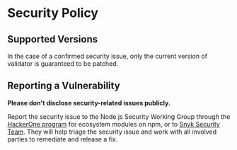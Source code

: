 # Security Policy

## Supported Versions

In the case of a confirmed security issue, only the current version of validator is guaranteed to be patched.

## Reporting a Vulnerability

**Please don't disclose security-related issues publicly.**

Report the security issue to the Node.js Security Working Group through the [HackerOne program](https://hackerone.com/nodejs-ecosystem) for ecosystem modules on npm, or to [Snyk Security Team](https://snyk.io/vulnerability-disclosure). They will help triage the security issue and work with all involved parties to remediate and release a fix.
